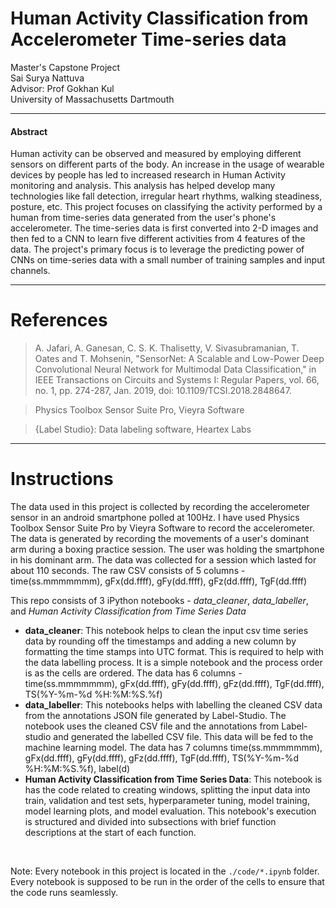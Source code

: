 # Human Activity Classification from Accelerometer Time-series data
Master's Capstone Project <br />
Sai Surya Nattuva <br />
Advisor: Prof Gokhan Kul <br />
University of Massachusetts Dartmouth <br />
<hr />

#### Abstract
<p>Human activity can be observed and measured by employing different sensors on different parts of the body. An increase in the usage of wearable devices by people has led to increased research in Human Activity monitoring and analysis. This analysis has helped develop many technologies like fall detection, irregular heart rhythms, walking steadiness, posture, etc. This project focuses on classifying the activity performed by a human from time-series data generated from the user's phone's accelerometer. The time-series data is first converted into 2-D images and then fed to a CNN to learn five different activities from 4 features of the data. The project's primary focus is to leverage the predicting power of CNNs on time-series data with a small number of training samples and input channels. </p>
<hr />

# References
> A. Jafari, A. Ganesan, C. S. K. Thalisetty, V. Sivasubramanian, T. Oates and T. Mohsenin, "SensorNet: A Scalable and Low-Power Deep Convolutional Neural Network for Multimodal Data Classification," in IEEE Transactions on Circuits and Systems I: Regular Papers, vol. 66, no. 1, pp. 274-287, Jan. 2019, doi: 10.1109/TCSI.2018.2848647.

> Physics Toolbox Sensor Suite Pro, Vieyra Software

> {Label Studio}: Data labeling software, Heartex Labs
<hr />

# Instructions
The data used in this project is collected by recording the accelerometer sensor in an android smartphone polled at 100Hz. I have used Physics Toolbox Sensor Suite Pro by Vieyra Software to record the accelerometer. The data is generated by recording the movements of a user's dominant arm during a boxing practice session. The user was holding the smartphone in his dominant arm. The data was collected for a session which lasted for about 110 seconds. The raw CSV consists of 5 columns - time(ss.mmmmmmm), gFx(dd.ffff), gFy(dd.ffff), gFz(dd.ffff), TgF(dd.ffff)
<br />

This repo consists of 3 iPython notebooks - *data_cleaner*, *data_labeller*, and *Human Activity Classification from Time Series Data*

- **data_cleaner**: This notebook helps to clean the input csv time series data by rounding off the timestamps and adding a new column by formatting the time stamps into UTC format. This is required to help with the data labelling process. It is a simple notebook and the process order is as the cells are ordered. The data has 6 columns - time(ss.mmmmmmm), gFx(dd.ffff), gFy(dd.ffff), gFz(dd.ffff), TgF(dd.ffff), TS(%Y-%m-%d %H:%M:%S.%f)
- **data_labeller**: This notebooks helps with labelling the cleaned CSV data from the annotations JSON file generated by Label-Studio. The notebook uses the cleaned CSV file and the annotations from Label-studio and generated the labelled CSV file. This data will be fed to the machine learning model. The data has 7 columns time(ss.mmmmmmm), gFx(dd.ffff), gFy(dd.ffff), gFz(dd.ffff), TgF(dd.ffff), TS(%Y-%m-%d %H:%M:%S.%f), label(d)
- **Human Activity Classification from Time Series Data**: This notebook is has the code related to creating windows, splitting the input data into train, validation and test sets, hyperparameter tuning, model training, model learning plots, and model evaluation. This notebook's execution is structured and divided into subsections with brief function descriptions at the start of each function.
<br />

Note: Every notebook in this project is located in the `./code/*.ipynb` folder. Every notebook is supposed to be run in the order of the cells to ensure that the code runs seamlessly. 

